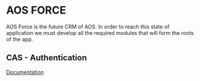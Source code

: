# AOS FORCE

AOS Force is the future CRM of AOS. In order to reach this state of application we must develop all the required modules that will form the roots of the app.

## CAS - Authentication

[Documentation](/docs/authentication-app)

